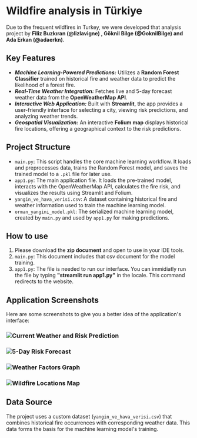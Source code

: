 # Wildfire analysis in Türkiye
Due to the frequent wildfires in Turkey, we were developed that analysis project by **Filiz Buzkıran (@lizlavigne) ,  Göknil Bilge (@GoknilBilge) and Ada Erkan (@adaerkn)**.


## Key Features

* ***Machine Learning-Powered Predictions:*** Utilizes a **Random Forest Classifier** trained on historical fire and weather data to predict the likelihood of a forest fire.
* ***Real-Time Weather Integration:*** Fetches live and 5-day forecast weather data from the **OpenWeatherMap API**.
* ***Interactive Web Application:*** Built with **Streamlit**, the app provides a user-friendly interface for selecting a city, viewing risk predictions, and analyzing weather trends.
* ***Geospatial Visualization:*** An interactive **Folium map** displays historical fire locations, offering a geographical context to the risk predictions.


## Project Structure

* `main.py`: This script handles the core machine learning workflow. It loads and preprocesses data, trains the Random Forest model, and saves the trained model to a `.pkl` file for later use.
* `app1.py`: The main application file. It loads the pre-trained model, interacts with the OpenWeatherMap API, calculates the fire risk, and visualizes the results using Streamlit and Folium.
* `yangin_ve_hava_verisi.csv`: A dataset containing historical fire and weather information used to train the machine learning model.
* `orman_yangini_model.pkl`: The serialized machine learning model, created by `main.py` and used by `app1.py` for making predictions.


## How to use

1. Please download the **zip document** and open to use in your IDE tools.
2. `main.py`: This document includes that csv document for the model training.
3. `app1.py`: The file is needed to run our interface. You can immidiatly run the file by typing **"streamlit run app1.py"** in the locale. This command redirects to the website.


## Application Screenshots
Here are some screenshots to give you a better idea of the application's interface:

### ![Current Weather and Risk Prediction](capture_20250830162805075.bmp)

### ![5-Day Risk Forecast](capture_20250830162823763.bmp)

### ![Weather Factors Graph](capture_20250830162831825.bmp)

### ![Wildfire Locations Map](capture_20250830162748054.bmp)

## Data Source

The project uses a custom dataset (`yangin_ve_hava_verisi.csv`) that combines historical fire occurrences with corresponding weather data. This data forms the basis for the machine learning model's training.

